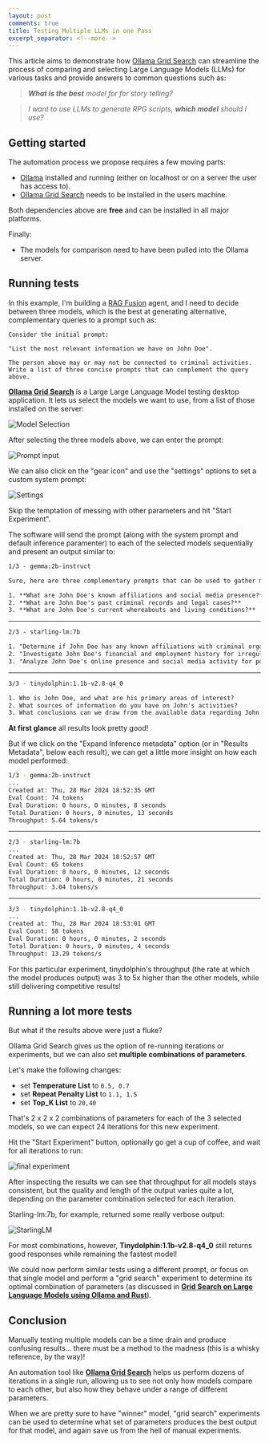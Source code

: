 ```yaml
---
layout: post
comments: true
title: Testing Multiple LLMs in one Pass
excerpt_separator: <!--more-->
---
```


This article aims to demonstrate how [Ollama Grid Search](https://github.com/dezoito/ollama-grid-search) can streamline the process of comparing and selecting Large Language Models (LLMs) for various tasks and provide answers to common questions such as:

> _**What is the best** model for for story telling?_

> _I want to use LLMs to generate RPG scripts, **which model** should I use?_

<!--more-->

## Getting started

The automation process we propose requires a few moving parts:

- [Ollama](https://ollama.com/) installed and running (either on localhost or on a server the user has access to).
- [Ollama Grid Search](https://github.com/dezoito/ollama-grid-search) needs to be installed in the users machine.

Both dependencies above are **free** and can be installed in all major platforms.

Finally:

- The models for comparison need to have been pulled into the Ollama server.

## Running tests

In this example, I'm building a [RAG Fusion](https://arxiv.org/abs/2402.03367) agent, and I need to decide between three models, which is the best at generating alternative, complementary queries to a prompt such as:

```
Consider the initial prompt:

"List the most relevant information we have on John Doe".

The person above may or may not be connected to criminal activities.
Write a list of three concise prompts that can complement the query above.

```

**[Ollama Grid Search](https://github.com/dezoito/ollama-grid-search)** is a Large Large Language Model testing desktop application. It lets us select the models we want to use, from a list of those installed on the server:

![Model Selection](https://raw.githubusercontent.com/dezoito/dezoito.github.io/master/public/images/ogs-model-selector.png)

After selecting the three models above, we can enter the prompt:

![Prompt input](https://raw.githubusercontent.com/dezoito/dezoito.github.io/master/public/images/ogs-prompt.png)

We can also click on the "gear icon" and use the "settings" options to set a custom system prompt:

![Settings](https://raw.githubusercontent.com/dezoito/dezoito.github.io/master/public/images/ogs-settings.png)

Skip the temptation of messing with other parameters and hit "Start Experiment".

The software will send the prompt (along with the system prompt and default inference paramenter) to each of the selected models sequentially and present an output similar to:

```txt
1/3 - gemma:2b-instruct

Sure, here are three complementary prompts that can be used to gather more relevant information about John Doe:

1. **What are John Doe's known affiliations and social media presence?**
2. **What are John Doe's past criminal records and legal cases?**
3. **What are John Doe's current whereabouts and living conditions?**

```

---

```txt
2/3 - starling-lm:7b

1. "Determine if John Doe has any known affiliations with criminal organizations."
2. "Investigate John Doe's financial and employment history for irregularities."
3. "Analyze John Doe's online presence and social media activity for potential threats or suspicious behavior."<|end_of_turn|>


```

---

```txt
3/3 - tinydolphin:1.1b-v2.8-q4_0

1. Who is John Doe, and what are his primary areas of interest?
2. What sources of information do you have on John's activities?
3. What conclusions can we draw from the available data regarding John's involvement in criminal activities?<|im_end|>

```

**At first glance** all results look pretty good!

But if we click on the "Expand Inference metadata" option (or in "Results Metadata", below each result), we can get a little more insight on how each model performed:

```sh
1/3 - gemma:2b-instruct
...
Created at: Thu, 28 Mar 2024 18:52:35 GMT
Eval Count: 74 tokens
Eval Duration: 0 hours, 0 minutes, 8 seconds
Total Duration: 0 hours, 0 minutes, 13 seconds
Throughput: 5.64 tokens/s

```

---

```sh
2/3 - starling-lm:7b
...
Created at: Thu, 28 Mar 2024 18:52:57 GMT
Eval Count: 65 tokens
Eval Duration: 0 hours, 0 minutes, 12 seconds
Total Duration: 0 hours, 0 minutes, 21 seconds
Throughput: 3.04 tokens/s

```

---

```sh
3/3 - tinydolphin:1.1b-v2.8-q4_0
...
Created at: Thu, 28 Mar 2024 18:53:01 GMT
Eval Count: 58 tokens
Eval Duration: 0 hours, 0 minutes, 2 seconds
Total Duration: 0 hours, 0 minutes, 4 seconds
Throughput: 13.29 tokens/s

```

For this particular experiment, tinydolphin's throughput (the rate at which the model produces output) was 3 to 5x higher than the other models, while still delivering competitive results!

## Running a lot more tests

But what if the results above were just a fluke?

Ollama Grid Search gives us the option of re-running iterations or experiments, but we can also set **multiple combinations of parameters**.

Let's make the following changes:

- set **Temperature List** to `0.5, 0.7`
- set **Repeat Penalty List** to `1.1, 1.5`
- set **Top_K List** to `20,40`

That's 2 x 2 x 2 combinations of parameters for each of the 3 selected models, so we can expect 24 iterations for this new experiment.

Hit the "Start Experiment" button, optionally go get a cup of coffee, and wait for all iterations to run:

![final experiment](https://raw.githubusercontent.com/dezoito/dezoito.github.io/master/public/images/ogs-experiment.png)

After inspecting the results we can see that throughput for all models stays consistent, but the quality and length of the output varies quite a lot, depending on the parameter combination selected for each iteration.

Starling-lm:7b, for example, returned some really verbose output:

![StarlingLM](https://raw.githubusercontent.com/dezoito/dezoito.github.io/master/public/images/ogs-starling.png)

For most combinations, however, **Tinydolphin:1.1b-v2.8-q4_0** still returns good responses while remaining the fastest model!

We could now perform similar tests using a different prompt, or focus on that single model and perform a "grid search" experiment to determine its optimal combination of parameters (as discussed in **[Grid Search on Large Language Models using Ollama and Rust](https://dezoito.github.io/2023/12/27/rust-ollama-grid-search.html)**).

## Conclusion

Manually testing multiple models can be a time drain and produce confusing results... there must be a method to the madness (this is a whisky reference, by the way)!

An automation tool like **[Ollama Grid Search](https://github.com/dezoito/ollama-grid-search)** helps us perform dozens of iterations in a single run, allowing us to see not only how models compare to each other, but also how they behave under a range of different parameters.

When we are pretty sure to have "winner" model, "grid search" experiments can be used to determine what set of parameters produces the best output for that model, and again save us from the hell of manual experiments.
